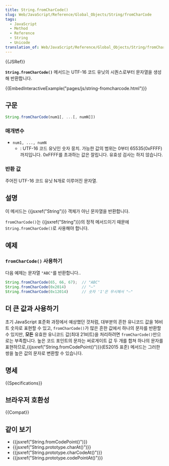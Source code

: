 ```yaml
---
title: String.fromCharCode()
slug: Web/JavaScript/Reference/Global_Objects/String/fromCharCode
tags:
  - JavaScript
  - Method
  - Reference
  - String
  - Unicode
translation_of: Web/JavaScript/Reference/Global_Objects/String/fromCharCode
---
```

{{JSRef}}

**`String.fromCharCode()`** 메서드는 UTF-16 코드 유닛의 시퀀스로부터 문자열을 생성해 반환합니다.

{{EmbedInteractiveExample("pages/js/string-fromcharcode.html")}}

## 구문

```js
String.fromCharCode(num1[, ...[, numN]])
```

### 매개변수

- `num1, ..., numN`
  - : UTF-16 코드 유닛인 숫자 뭉치. 가능한 값의 범위는 0부터 65535(0xFFFF)까지입니다. 0xFFFF를 초과하는 값은 잘립니다. 유효성 검사는 하지 않습니다.

### 반환 값

주어진 UTF-16 코드 유닛 N개로 이루어진 문자열.

## 설명

이 메서드는 {{jsxref("String")}} 객체가 아닌 문자열을 반환합니다.

`fromCharCode()`는 {{jsxref("String")}}의 정적 메서드이기 때문에 `String.fromCharCode()`로 사용해야 합니다.

## 예제

### `fromCharCode()` 사용하기

다음 예제는 문자열 `"ABC"`를 반환합니다..

```js
String.fromCharCode(65, 66, 67);  // "ABC"
String.fromCharCode(0x2014)       // "—"
String.fromCharCode(0x12014)      // 숫자 '1'은 무시해서 "—"
```

## 더 큰 값과 사용하기

초기 JavaScript 표준화 과정에서 예상했던 것처럼, 대부분의 흔한 유니코드 값을 16비트 숫자로 표현할 수 있고, `fromCharCode()`가 많은 흔한 값에서 하나의 문자를 반환할 수 있지만, **모든** 유효한 유니코드 값(최대 21비트)을 처리하려면 `fromCharCode()`만으로는 부족합니다. 높은 코드 포인트의 문자는 써로게이트 값 두 개를 합쳐 하나의 문자를 표현하므로,{{jsxref("String.fromCodePoint()")}}(ES2015 표준) 메서드는 그러한 쌍을 높은 값의 문자로 변환할 수 있습니다.

## 명세

{{Specifications}}

## 브라우저 호환성

{{Compat}}

## 같이 보기

- {{jsxref("String.fromCodePoint()")}}
- {{jsxref("String.prototype.charAt()")}}
- {{jsxref("String.prototype.charCodeAt()")}}
- {{jsxref("String.prototype.codePointAt()")}}
